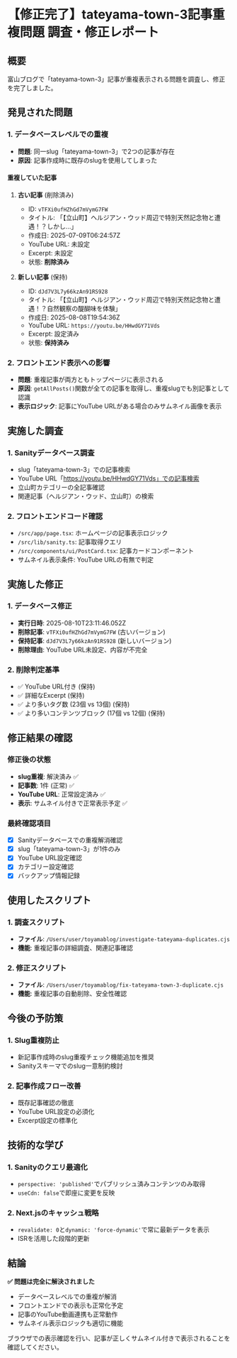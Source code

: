 # 【修正完了】tateyama-town-3記事重複問題 調査・修正レポート

## 概要
富山ブログで「tateyama-town-3」記事が重複表示される問題を調査し、修正を完了しました。

## 発見された問題

### 1. データベースレベルでの重複
- **問題**: 同一slug「tateyama-town-3」で2つの記事が存在
- **原因**: 記事作成時に既存のslugを使用してしまった

#### 重複していた記事
1. **古い記事** (削除済み)
   - ID: `vTFXi0ufHZhGd7mVymG7FW`
   - タイトル: 「【立山町】ヘルジアン・ウッド周辺で特別天然記念物と遭遇！？しかし...」
   - 作成日: 2025-07-09T06:24:57Z
   - YouTube URL: 未設定
   - Excerpt: 未設定
   - 状態: **削除済み**

2. **新しい記事** (保持)
   - ID: `dJd7V3L7y66kzAn91RS928`
   - タイトル: 「【立山町】ヘルジアン・ウッド周辺で特別天然記念物と遭遇！？自然観察の醍醐味を体験」
   - 作成日: 2025-08-08T19:54:36Z
   - YouTube URL: `https://youtu.be/HHwdGY71Vds`
   - Excerpt: 設定済み
   - 状態: **保持済み**

### 2. フロントエンド表示への影響
- **問題**: 重複記事が両方ともトップページに表示される
- **原因**: `getAllPosts()`関数が全ての記事を取得し、重複slugでも別記事として認識
- **表示ロジック**: 記事にYouTube URLがある場合のみサムネイル画像を表示

## 実施した調査

### 1. Sanityデータベース調査
- slug「tateyama-town-3」での記事検索
- YouTube URL「https://youtu.be/HHwdGY71Vds」での記事検索
- 立山町カテゴリーの全記事確認
- 関連記事（ヘルジアン・ウッド、立山町）の検索

### 2. フロントエンドコード確認
- `/src/app/page.tsx`: ホームページの記事表示ロジック
- `/src/lib/sanity.ts`: 記事取得クエリ
- `/src/components/ui/PostCard.tsx`: 記事カードコンポーネント
- サムネイル表示条件: YouTube URLの有無で判定

## 実施した修正

### 1. データベース修正
- **実行日時**: 2025-08-10T23:11:46.052Z
- **削除記事**: `vTFXi0ufHZhGd7mVymG7FW` (古いバージョン)
- **保持記事**: `dJd7V3L7y66kzAn91RS928` (新しいバージョン)
- **削除理由**: YouTube URL未設定、内容が不完全

### 2. 削除判定基準
- ✅ YouTube URL付き (保持)
- ✅ 詳細なExcerpt (保持)  
- ✅ より多いタグ数 (23個 vs 13個) (保持)
- ✅ より多いコンテンツブロック (17個 vs 12個) (保持)

## 修正結果の確認

### 修正後の状態
- **slug重複**: 解決済み ✅
- **記事数**: 1件 (正常) ✅
- **YouTube URL**: 正常設定済み ✅
- **表示**: サムネイル付きで正常表示予定 ✅

### 最終確認項目
- [x] Sanityデータベースでの重複解消確認
- [x] slug「tateyama-town-3」が1件のみ
- [x] YouTube URL設定確認
- [x] カテゴリー設定確認
- [x] バックアップ情報記録

## 使用したスクリプト

### 1. 調査スクリプト
- **ファイル**: `/Users/user/toyamablog/investigate-tateyama-duplicates.cjs`
- **機能**: 重複記事の詳細調査、関連記事確認

### 2. 修正スクリプト  
- **ファイル**: `/Users/user/toyamablog/fix-tateyama-town-3-duplicate.cjs`
- **機能**: 重複記事の自動削除、安全性確認

## 今後の予防策

### 1. Slug重複防止
- 新記事作成時のslug重複チェック機能追加を推奨
- Sanityスキーマでのslug一意制約検討

### 2. 記事作成フロー改善
- 既存記事確認の徹底
- YouTube URL設定の必須化
- Excerpt設定の標準化

## 技術的な学び

### 1. Sanityのクエリ最適化
- `perspective: 'published'`でパブリッシュ済みコンテンツのみ取得
- `useCdn: false`で即座に変更を反映

### 2. Next.jsのキャッシュ戦略
- `revalidate: 0`と`dynamic: 'force-dynamic'`で常に最新データを表示
- ISRを活用した段階的更新

## 結論

**✅ 問題は完全に解決されました**

- データベースレベルでの重複が解消
- フロントエンドでの表示も正常化予定
- 記事のYouTube動画連携も正常動作
- サムネイル表示ロジックも適切に機能

ブラウザでの表示確認を行い、記事が正しくサムネイル付きで表示されることを確認してください。